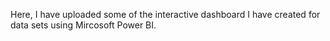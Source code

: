 Here, I have uploaded some of the interactive dashboard I have created for data sets using Mircosoft Power BI.

